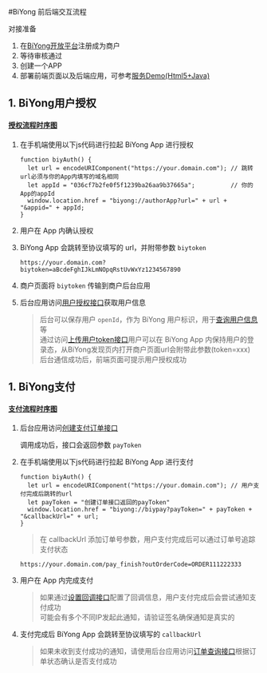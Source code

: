 #BiYong 前后端交互流程

对接准备

1. 在[BiYong开放平台](https://open.biyong.sg)注册成为商户
2. 等待审核通过
3. 创建一个APP
4. 部署前端页面以及后端应用，可参考[服务Demo(Html5+Java)](https://github.com/openbiyong/merchant-server-demo-java)

## 1. BiYong用户授权

#### [授权流程时序图](https://www.processon.com/view/link/5ae1731ee4b0411f64cfa46d)

1. 在手机端使用以下js代码进行拉起 BiYong App 进行授权

       function biyAuth() {
         let url = encodeURIComponent("https://your.domain.com"); // 跳转url必须与你的App内填写的域名相同
         let appId = "036cf7b2fe0f5f1239ba26aa9b37665a";          // 你的App的appId
         window.location.href = "biyong://authorApp?url=" + url + "&appid=" + appId;
       }

2. 用户在 App 内确认授权

3. BiYong App 会跳转至协议填写的 url，并附带参数 `biytoken`

       https://your.domain.com?biytoken=aBcdeFghIJkLmNOpqRstUvWxYz1234567890

4. 商户页面将 `biytoken` 传输到商户后台应用

5. 后台应用访问[用户授权接口](https://github.com/openbiyong/biyong-developer/blob/master/BiYong商户后台接口文档.md#1-用户授权)获取用户信息

   > 后台可以保存用户 `openId`，作为 BiYong 用户标识，用于[查询用户信息](https://github.com/openbiyong/biyong-developer/blob/master/BiYong商户后台接口文档.md#3-用户基本信息)等
   > <br>通过访问[上传用户token接口](https://github.com/openbiyong/biyong-developer/blob/master/BiYong商户后台接口文档.md#2-上传用户token)用户可以在 BiYong App 内保持用户的登录态，从BiYong发现页内打开商户页面url会附带此参数(token=xxx)
   > <br>后台通信成功后，前端页面可提示用户授权成功

## 1. BiYong支付

#### [支付流程时序图](https://www.processon.com/view/link/5c493ec5e4b0641c83e7ec07)

1. 后台应用访问[创建支付订单接口](https://github.com/openbiyong/biyong-developer/blob/master/BiYong商户后台接口文档.md#2-创建-biyong-支付订单)

   调用成功后，接口会返回参数 `payToken`

2. 在手机端使用以下js代码进行拉起 BiYong App 进行支付

       function biyAuth() {
         let url = encodeURIComponent("https://your.domain.com"); // 用户支付完成后跳转的url
         let payToken = "创建订单接口返回的payToken"
         window.location.href = "biyong://biypay?payToken=" + payToken + "&callbackUrl=" + url;
       }
             
   > 在 callbackUrl 添加订单号参数，用户支付完成后可以通过订单号追踪支付状态
   
       https://your.domain.com/pay_finish?outOrderCode=ORDER111222333

3. 用户在 App 内完成支付

   > 如果通过[设置回调接口](https://github.com/openbiyong/biyong-developer/blob/master/BiYong商户后台接口文档.md#7-设置回调信息)配置了回调信息，用户支付完成后会尝试通知支付成功
   > <br>可能会有多个不同IP发起此通知，请验证签名确保通知是真实的

4. 支付完成后 BiYong App 会跳转至协议填写的 `callbackUrl`

   > 如果未收到支付成功的通知，请使用后台应用访问[订单查询接口](https://github.com/openbiyong/biyong-developer/blob/master/BiYong商户后台接口文档.md#3-查询单笔-biyong-支付订单)根据订单状态确认是否支付成功

   